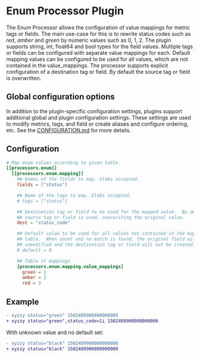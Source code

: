 # Enum Processor Plugin

The Enum Processor allows the configuration of value mappings for metric tags or
fields.  The main use-case for this is to rewrite status codes such as _red_,
_amber_ and _green_ by numeric values such as 0, 1, 2. The plugin supports
string, int, float64 and bool types for the field values. Multiple tags or
fields can be configured with separate value mappings for each. Default mapping
values can be configured to be used for all values, which are not contained in
the value_mappings. The processor supports explicit configuration of a
destination tag or field. By default the source tag or field is overwritten.

## Global configuration options <!-- @/docs/includes/plugin_config.md -->

In addition to the plugin-specific configuration settings, plugins support
additional global and plugin configuration settings. These settings are used to
modify metrics, tags, and field or create aliases and configure ordering, etc.
See the [CONFIGURATION.md][CONFIGURATION.md] for more details.

[CONFIGURATION.md]: ../../../docs/CONFIGURATION.md#plugins

## Configuration

```toml @sample.conf
# Map enum values according to given table.
[[processors.enum]]
  [[processors.enum.mapping]]
    ## Names of the fields to map. Globs accepted.
    fields = ["status"]

    ## Name of the tags to map. Globs accepted.
    # tags = ["status"]

    ## Destination tag or field to be used for the mapped value.  By default the
    ## source tag or field is used, overwriting the original value.
    dest = "status_code"

    ## Default value to be used for all values not contained in the mapping
    ## table.  When unset and no match is found, the original field will remain
    ## unmodified and the destination tag or field will not be created.
    # default = 0

    ## Table of mappings
    [processors.enum.mapping.value_mappings]
      green = 1
      amber = 2
      red = 3
```

## Example

```diff
- xyzzy status="green" 1502489900000000000
+ xyzzy status="green",status_code=1i 1502489900000000000
```

With unknown value and no default set:

```diff
- xyzzy status="black" 1502489900000000000
+ xyzzy status="black" 1502489900000000000
```
